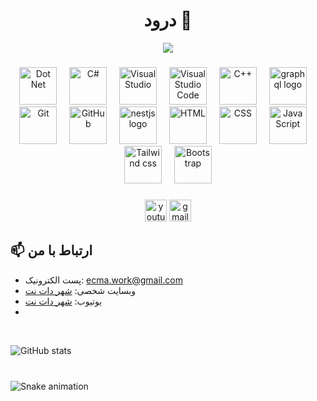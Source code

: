 <h1 align="center">درود 👋</h1>

<div align="center">
  <img src="https://visitor-badge.laobi.icu/badge?page_id=TheKingCandy"  />
</div>

###

<div align="center">
  <img src="https://skillicons.dev/icons?i=dotnet" height="60" alt="Dot Net"  />
  <img width="12" />
  <img src="https://skillicons.dev/icons?i=cs" height="60" alt="C#"  />
  <img width="12" />
  <img src="https://skillicons.dev/icons?i=visualstudio" height="60" alt="Visual Studio"  />
  <img width="12" />
  <img src="https://skillicons.dev/icons?i=vscode" height="60" alt="Visual Studio Code"  />
  <img width="12" />
  <img src="https://skillicons.dev/icons?i=cpp" height="60" alt="C++"  />
  <img width="12" />
  <img src="https://skillicons.dev/icons?i=graphql" height="60" alt="graphql logo"  />
  <img width="12" />
  <img src="https://skillicons.dev/icons?i=git" height="60" alt="Git"  />
  <img width="12" />
  <img src="https://skillicons.dev/icons?i=github" height="60" alt="GitHub"  />
  <img width="12" />
  <img src="https://skillicons.dev/icons?i=windows" height="60" alt="nestjs logo"  />
  <img width="12" />
  <img src="https://skillicons.dev/icons?i=html" height="60" alt="HTML"  />
  <img width="12" />
  <img src="https://skillicons.dev/icons?i=css" height="60" alt="CSS"  />
  <img width="12" />
  <img src="https://skillicons.dev/icons?i=js" height="60" alt="JavaScript"  />
  <img width="12" />
  <img src="https://skillicons.dev/icons?i=tailwind" height="60" alt="Tailwind css"  />
  <img width="12" />
  <img src="https://skillicons.dev/icons?i=bootstrap" height="60" alt="Bootstrap"  />
</div>

###

<div align="center">
  <img src="https://img.shields.io/static/v1?message=Youtube&logo=youtube&label=&color=FF0000&logoColor=white&labelColor=&style=for-the-badge" height="35" alt="youtube logo"  />
  <img src="https://img.shields.io/static/v1?message=Gmail&logo=gmail&label=&color=D14836&logoColor=white&labelColor=&style=for-the-badge" height="35" alt="gmail logo"  />
</div>


## 📫 ارتباط با من
- پست الکترونیک: ecma.work@gmail.com
- وبسایت شخصی: [شهر دات نت](https://dncity.ir)
- یوتیوب: [شهر دات نت](https://www.youtube.com/@DotNetCity)
- 


<br clear="both">

![GitHub stats](https://github-readme-stats.vercel.app/api?username=TheKingCandy&show_icons=true&theme=radical)

###

<br clear="both">

<img src="https://raw.githubusercontent.com/maurodesouza/maurodesouza/output/snake.svg" alt="Snake animation" />

###
